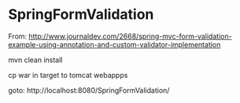 SpringFormValidation
====================

From:
http://www.journaldev.com/2668/spring-mvc-form-validation-example-using-annotation-and-custom-validator-implementation

mvn clean install

cp war in target to tomcat webappps

goto: 
http://localhost:8080/SpringFormValidation/
